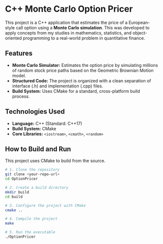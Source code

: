 # C++ Monte Carlo Option Pricer

This project is a C++ application that estimates the price of a European-style call option using a **Monte Carlo simulation**. This was developed to apply concepts from my studies in mathematics, statistics, and object-oriented programming to a real-world problem in quantitative finance.

## Features

* **Monte Carlo Simulator:** Estimates the option price by simulating millions of random stock price paths based on the Geometric Brownian Motion model.
* **Structured Code:** The project is organized with a clean separation of interface (.h) and implementation (.cpp) files.
* **Build System:** Uses CMake for a standard, cross-platform build process.

## Technologies Used

* **Language:** C++ (Standard: C++17)
* **Build System:** CMake
* **Core Libraries:** `<iostream>`, `<cmath>`, `<random>`

## How to Build and Run

This project uses CMake to build from the source.

```bash
# 1. Clone the repository
git clone <your-repo-url>
cd OptionPricer

# 2. Create a build directory
mkdir build
cd build

# 3. Configure the project with CMake
cmake ..

# 4. Compile the project
make

# 5. Run the executable
./OptionPricer
